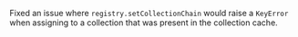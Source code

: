 Fixed an issue where `registry.setCollectionChain` would raise a `KeyError` when assigning to a collection that was present in the collection cache.
